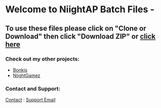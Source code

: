 # Welcome to NiightAP Batch Files -

## To use these files please click on "Clone or Download" then click "Download ZIP" or [click here](https://github.com/NiightAP/batch-files/archive/0.0.1.zip)




### Check out my other projects:
- [Bonkjs](https://niightap.github.io/bonkjs) 
- [NiightGamez](https://niightgamez.weebly.com/)


### Contact and Support:

[Contact](https://niightgamez.weebly.com/contact.html) : [Support Email](mailto:niightapi@gmail.com)
